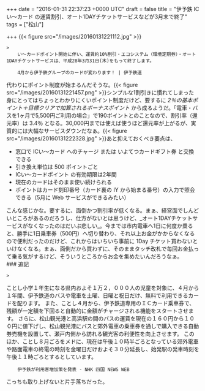 
+++
date = "2016-01-31 22:37:23 +0000 UTC"
draft = false
title = "伊予鉄 ICい〜カード の運賃割引、オート1DAYチケットサービスなどが3月末で終了"
tags = ["松山"]

+++
{{< figure src="/images/20160131221112.jpg"  >}}<br/>


    >
        い〜カードポイント開始に伴い、運賃約10%割引・エコシステム（環境定期券）・オート1DAYチケットサービスは、平成28年3月31日(木)をもって終了します。

        4月から伊予鉄グループのカードが変わります！ | 伊予鉄道
    
代わりにポイント制度が始まるんだそうな。{{< figure src="/images/20160131221457.png"  >}}シンプルな1割引きに慣れてしまった身にとってはちょっとわかりにくいポイント制度だけど、要するに _2％の基本ポイント＋目標クリアで加算されるボーナスポイント_ から成るようだ。「電車・バスを1ヶ月で5,500円ご利用の場合」で190ポイントとのことなので、割引率（還元率）は 3.4％ となる。30,000円までは使えば使うほど還元率が上がるが、実質的には大幅なサービスダウンだなぁ。{{< figure src="/images/20160131222328.jpg"  >}}あと抑えておくべき要点は、

<ul>
<li>窓口で ICい～カード へのチャージ または いよてつカードギフト券 と交換できる</li>
<li>引き換え単位は 500 ポイントごと</li>
<li>ICい～カードポイント の有効期限は2年間</li>
<li>現在のカードはそのまま使い続けられる</li>
<li>ポイントはカード刻印番号（カード裏の IY から始まる番号）の入力で照会できる（5月に Web サービスができるみたい）</li>
</ul>こんな感じかな。要するに、面倒かつ割引率が低くなる。まぁ、経営面でしんどいところがあるのだろうし、仕方がないとは思うけど、_オート1DAYチケットサービスがなくなったのはだいぶ悲しい_。今までは市内電車へ1日に何度か乗ると、勝手に1日乗車券（500円）へ切り替わり、それ以上お金がかからなくなるので便利だったのだけど、これからはいちいち事前に 1Day チケット買わないといけなくなる。まぁ、面倒だから買わずに、そのままタッチ改札で毎回お金払って乗る気がするけど、そういうところからお金を集めたいんだろうなぁ。

<div class="section">
    ### 追記
    
    >
        

ことし小学１年生になる県内およそ１万２，０００人の児童を対象に、４月から１年間、伊予鉄道のバスや電車を土曜、日曜と祝日だけ、無料で利用できるカードを配ります。
また、ことし４月から、伊予鉄道専用のＩＣカード乗車券で、残額が一定額を下回ると自動的に金額がチャージされる機能をスタートさせます。
さらに、松山観光港と高浜駅の間のバスの運賃を現在の１６０円から１００円に値下げし、松山観光港にバスと郊外電車の乗車券を通しで購入できる自動券売機を設置して、瀬戸内側から訪れる観光客の利便性を向上させます。
このほか、ことし８月ごろをメドに、現在は午後１０時半ごろとなっている郊外電車や路面電車の終電の時刻を金曜日だけおよそ３０分延長し、始発駅の発車時刻を午後１１時ごろとするとしています。

        伊予鉄が利用客増加策を発表 - NHK 四国 NEWS WEB
    
こっちも取り上げないと片手落ちだった。

</div>

